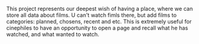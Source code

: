 This project represents our deepest wish of having a place, where we can store all data about films. U can't watch fimls there, but add films to categories: planned, chosens, recent and etc. This is extremely useful for cinephiles to have an opportunity to open a page and recall what he has watched, and what wanted to watch. 
